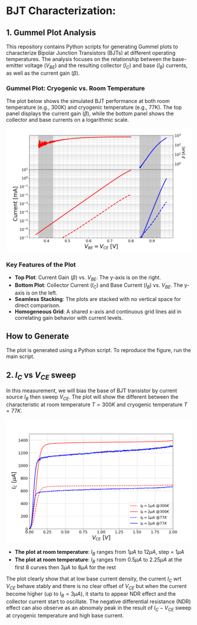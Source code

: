# BJT Characterization:

## 1. Gummel Plot Analysis

This repository contains Python scripts for generating Gummel plots to 
characterize Bipolar Junction Transistors (BJTs) at different operating 
temperatures. The analysis focuses on the relationship between the 
base-emitter voltage ($V_{BE}$) and the resulting collector ($I_C$) and 
base ($I_B$) currents, as well as the current gain ($\beta$).

### Gummel Plot: Cryogenic vs. Room Temperature

The plot below shows the simulated BJT performance at both room 
temperature (e.g., 300K) and cryogenic temperature (e.g., 77K). The top 
panel displays the current gain ($\beta$), while the bottom panel shows 
the collector and base currents on a logarithmic scale.

![Gummel Plot at Cryogenic and Room Temperatures](plot/gummel_CT_RT.png)

### Key Features of the Plot
* **Top Plot**: Current Gain ($\beta$) vs. $V_{BE}$. The y-axis is on the 
right.
* **Bottom Plot**: Collector Current ($I_C$) and Base Current ($I_B$) vs. 
$V_{BE}$. The y-axis is on the left.
* **Seamless Stacking**: The plots are stacked with no vertical space for 
direct comparison.
* **Homogeneous Grid**: A shared x-axis and continuous grid lines aid in 
correlating gain behavior with current levels.

## How to Generate
The plot is generated using a Python script. To reproduce the figure, run 
the main script.

## 2. $I_C$ vs $V_{CE}$ sweep

In this measurement, we will bias the base of BJT transistor by current 
source $I_B$ then sweep $V_{CE}$. The plot will show the different between 
the characteristic at room temperature $T = 300K$ and cryogenic temperature 
$T = 77K$.

![IcVce at low base current injection](plot/IcVce_sweep_low_Ib.png)

* **The plot at room temperature**: $I_B$ ranges from $1 \mu A$ to $12 \mu A$, step = $1 \mu A$
* **The plot at room temperature**: $I_B$ ranges from $0.5 \mu A$ to $2.25 \mu A$ at the first 8 curves then $3 \mu A$ to $8 \mu A$ for the rest

The plot clearly show that at low base current density, the current $I_C$ wrt $V_{CE}$ behave
stably and there is no clear offset of $V_{CE}$ but when the current become higher (up to $I_B = 3 \mu A$), it starts to appear NDR effect and the collector current start to oscillate. The negative differential resistance (NDR) effect can also observe as an abnomaly peak  in the result of $I_C - V_{CE}$ sweep at cryogenic temperature and high base current.


 
